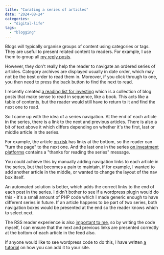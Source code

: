 ```yaml
---
title: "Curating a series of articles"
date: "2024-08-24"
categories: 
  - "digital-life"
tags: 
  - "blogging"
---
```


Blogs will typically organise groups of content using categories or tags. They are useful to present related content to readers. For example, I use them to group all [my reply posts](https://thoughts.uncountable.uk/thoughts-on/reply-posts/).

However, they don't really help the reader to navigate an ordered series of articles. Category archives are displayed usually in date order, which may not be the best order to read them in. Moreover, if you click through to one, you then need to press the back button to find the next to read.

I recently created [a reading list for investing](https://thoughts.uncountable.uk/a-reading-list-for-investing/) which is a collection of blog posts that make sense to read in sequence, like a book. This acts like a table of contents, but the reader would still have to return to it and find the next one to read.

So I came up with the idea of a series navigation. At the end of each article in the series, there is a link to the next and previous articles. There is also a bit of text above it which differs depending on whether it's the first, last or middle article in the series.

For example, the article [on risk](https://thoughts.uncountable.uk/what-is-risk/) has links at the bottom, so the reader can "turn the page" to the next one. And the last one in the series [on investment platforms](https://thoughts.uncountable.uk/choosing-an-investment-platform/) contains a "thanks for reading the series" message.

You could achieve this by manually adding navigation links to each article in the series, but that becomes a pain to maintain, if for example, I wanted to add another article in the middle, or wanted to change the layout of the nav box itself.

An automated solution is better, which adds the correct links to the end of each post in the series. I didn't bother to see if a wordpress plugin would do this - it's a small amount of PHP code which I made generic enough to have different series in future. If an article happens to be part of two series, both navigation boxes would be presented at the end so the reader knows which to select next.

The RSS reader experience is also [important to me](https://thoughts.uncountable.uk/experimenting-with-rss/), so by writing the code myself, I can ensure that the next and previous links are presented correctly at the bottom of each article in the feed also.

If anyone would like to see wordpress code to do this, I have written [a tutorial](https://thoughts.uncountable.uk/creating-a-series-navigation-on-wordpress-part-1/) on how you can add it to your site.
